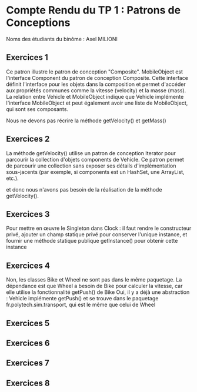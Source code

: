 # Compte Rendu du TP 1 : Patrons de Conceptions

Noms des étudiants du binôme : Axel MILIONI

## Exercices 1

Ce patron illustre le patron de conception "Composite". 
MobileObject est l'interface Component du patron de conception Composite. Cette interface définit l'interface pour les objets dans la composition et permet d'accéder aux propriétés communes comme la vitesse (velocity) et la masse (mass).
La relation entre Vehicle et MobileObject indique que Vehicle implémente l'interface MobileObject et peut également avoir une liste de MobileObject, qui sont ses composants.

Nous ne devons pas récrire la méthode getVelocity() et getMass()

## Exercices 2

La méthode getVelocity() utilise un patron de conception Iterator pour parcourir la collection d'objets components de Vehicle. Ce patron permet de parcourir une collection sans exposer ses détails d'implémentation sous-jacents (par exemple, si components est un HashSet, une ArrayList, etc.).

et donc nous n'avons pas besoin de la réalisation de la méthode getVelocity().


## Exercices 3

Pour mettre en œuvre le Singleton dans Clock : il faut rendre le constructeur privé, ajouter un champ statique privé pour conserver l'unique instance, et fournir une méthode statique publique getInstance() pour obtenir cette instance

## Exercices 4

Non, les classes Bike et Wheel ne sont pas dans le même paquetage.
La dépendance est que Wheel a besoin de Bike pour calculer la vitesse, car elle utilise la fonctionnalité getPush() de Bike
Oui, il y a déjà une abstraction : Vehicle implémente getPush() et se trouve dans le paquetage fr.polytech.sim.transport, qui est le même que celui de Wheel

## Exercices 5

## Exercices 6

## Exercices 7

## Exercices 8


